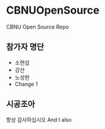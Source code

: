 
# CBNUOpenSource
CBNU Open Source Repo

## 참가자 명단
* 소현섭
* 강산
* 노성현
* Change 1

## 시공조아
항상 감사하십시오
And I also
